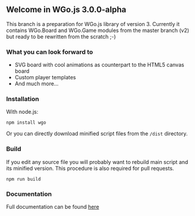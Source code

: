 ## Welcome in WGo.js 3.0.0-alpha ##

This branch is a preparation for WGo.js library of version 3. Currently it contains WGo.Board and WGo.Game modules from the master branch (v2) but ready to be rewritten from the scratch ;-)

### What you can look forward to ###

* SVG board with cool animations as counterpart to the HTML5 canvas board
* Custom player templates 
* And much more...

### Installation ###

With node.js:

```
npm install wgo
```

Or you can directly download minified script files from the `/dist` directory.

### Build ###

If you edit any source file you will probably want to rebuild main script and its minified version. This procedure is also required for pull requests.

```
npm run build
```

### Documentation ###

Full documentation can be found [here](http://waltheri.github.io/wgo.js/)
